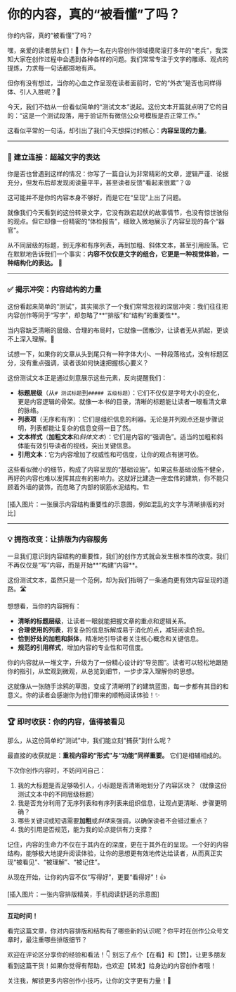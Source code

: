 # 你的内容，真的“被看懂”了吗？

你的内容，真的“被看懂”了吗？

嘿，亲爱的读者朋友们！👋 作为一名在内容创作领域摸爬滚打多年的“老兵”，我深知大家在创作过程中会遇到各种各样的问题。我们常常专注于文字的雕琢、观点的提炼，力求每一句话都掷地有声。

但你有没有想过，当你的心血之作呈现在读者面前时，它的“外衣”是否也同样得体、引人入胜呢？🤔

今天，我们不妨从一份看似简单的“测试文本”说起。这份文本开篇就点明了它的目的：“这是一个测试段落，用于验证所有微信公众号模板是否正常工作。”

这看似平常的一句话，却引出了我们今天想探讨的核心：**内容呈现的力量**。

---

### 📌 建立连接：超越文字的表达

你是否也曾遇到这样的情况：你写了一篇自认为非常精彩的文章，逻辑严谨、论据充分，但发布后却发现阅读量平平，甚至读者反馈“看起来很累”？😫

这可能并不是你的内容本身不够好，而是它在“呈现”上出了问题。

就像我们今天看到的这份转录文字，它没有跌宕起伏的故事情节，也没有惊世骇俗的观点。但它却像一份精密的“体检报告”，细致入微地展示了内容呈现的各个“器官”。

从不同层级的标题，到无序和有序列表，再到加粗、斜体文本，甚至引用段落。它在默默地告诉我们一个事实：**内容不仅仅是文字的组合，它更是一种视觉体验，一种结构化的表达。** 🚀

---

### ✅ 揭示冲突：内容结构的力量

这份看起来简单的“测试”，其实揭示了一个我们常常忽视的深层冲突：我们往往把内容创作等同于“写字”，却忽略了**“排版”和“结构”的重要性**。

当内容缺乏清晰的层级、合理的布局时，它就像一团散沙，让读者无从抓起，更谈不上深入理解。📖

试想一下，如果你的文章从头到尾只有一种字体大小、一种段落格式，没有标题区分，没有重点强调，读者该如何快速把握核心要义？

这份测试文本正是通过刻意展示这些元素，反向提醒我们：

*   **标题层级**（从`# 测试标题`到`##### 五级标题`）：它们不仅仅是字号大小的变化，更是内容逻辑的骨架。就像一本书的目录，清晰的标题能让读者一眼看清文章的脉络。
*   **列表项**（无序和有序）：它们是组织信息的利器。无论是并列观点还是步骤说明，列表都能让复杂的信息变得一目了然。
*   **文本样式**（**加粗文本**和*斜体文本*）：它们是内容的“强调色”。适当的加粗和斜体能有效引导读者的视线，突出关键信息。
*   **引用文本**：它为内容增加了权威性和可信度，让你的观点有据可依。

这些看似微小的细节，构成了内容呈现的“基础设施”。如果这些基础设施不健全，再好的内容也难以发挥其应有的影响力。这就好比建造一座宏伟的建筑，你不能只顾着外墙的装饰，而忽略了内部的钢筋水泥结构。🏗️

[插入图片：一张展示内容结构重要性的示意图，例如混乱的文字与清晰排版的对比]

---

### 💡 拥抱改变：让排版为内容服务

一旦我们意识到内容结构的重要性，我们的创作方式就会发生根本性的改变。我们不再仅仅是“写”内容，而是开始**“构建”内容**。

这份测试文本，虽然只是一个范例，却为我们指明了一条通向更有效内容呈现的道路。🛣️

想想看，当你的内容拥有：

*   **清晰的标题层级**，让读者一眼就能把握文章的重点和逻辑关系。
*   **合理使用的列表**，将复杂的信息拆解成易于消化的点，减轻阅读负担。
*   **恰到好处的加粗和斜体**，精准地引导读者关注核心概念和关键信息。
*   **规范的引用样式**，增加内容的专业性和可信度。

你的内容就从一堆文字，升级为了一份精心设计的“导览图”。读者可以轻松地跟随你的指引，从宏观到微观，从总览到细节，一步步深入理解你的思想。

这就像从一张随手涂鸦的草图，变成了清晰明了的建筑蓝图，每一步都有其目的和意义。你的读者会感谢你为他们带来的顺畅阅读体验！✨

---

### 🏆 即时收获：你的内容，值得被看见

那么，从这份简单的“测试”中，我们能立刻“捕获”到什么呢？

最直接的收获就是：**重视内容的“形式”与“功能”同样重要。** 它们是相辅相成的。

下次你创作内容时，不妨问问自己：

1.  我的大标题是否足够吸引人，小标题是否清晰地划分了内容区块？（就像这份测试文本中的不同层级标题）
2.  我是否充分利用了无序列表和有序列表来组织信息，让观点更清晰、步骤更明确？
3.  哪些关键词或短语需要**加粗**或*斜体*来强调，以确保读者不会错过重点？
4.  我的引用是否规范，能为我的论点提供有力支撑？

记住，内容的生命力不仅在于其内在的深度，更在于其外在的呈现。一个好的内容结构，能够极大地提升阅读体验，让你的思想更有效地传达给读者，从而真正实现“被看见”、“被理解”、“被记住”。

从现在开始，让你的内容不仅“写得好”，更要“看得好”！👍

[插入图片：一张内容排版精美，手机阅读舒适的示意图]

---

**互动时间！**

看完这篇文章，你对内容排版和结构有了哪些新的认识呢？你平时在创作公众号文章时，最注重哪些排版细节？

欢迎在评论区分享你的经验和看法！👇 别忘了点个【在看】和【赞】，让更多朋友看到这篇干货！如果你觉得有帮助，也欢迎【转发】给身边的内容创作者哦！

关注我，解锁更多内容创作小技巧，让你的文字更有力量！🚀